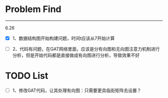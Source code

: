 <!--
 * @Author: h-jie huangjie20011001@163.com
 * @Date: 2024-06-26 22:32:02
-->
# Problem Find

---
6.26

- [x] 1、数据结构图开始构建问题，时间t应该从7开始计算
- [ ] 2、代码有问题，在GAT网络里面，应该是分有向图和无向图注意力机制进行分析，但是开始代码都是直接做成有向图进行分析，导致效果不好


# TODO List

- [ ] 1、修改GAT代码，让其处理有向图：只需要更具临街矩阵去设置？